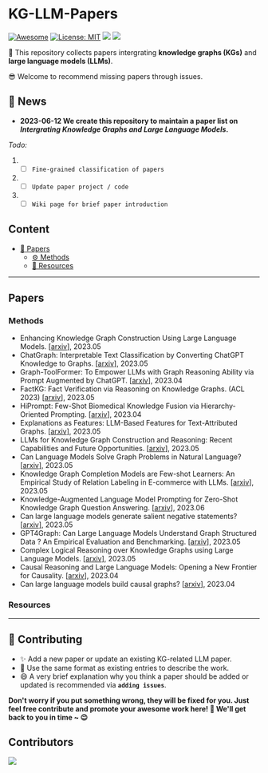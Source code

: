 # KG-LLM-Papers
[![Awesome](https://awesome.re/badge.svg)](https://github.com/zjukg/KG-LLM-Papers) 
[![License: MIT](https://img.shields.io/badge/License-MIT-green.svg)](https://github.com/zjukg/KG-LLM-Papers/blob/main/LICENSE)
![](https://img.shields.io/github/last-commit/zjukg/KG-LLM-Papers?color=green) 
![](https://img.shields.io/badge/PRs-Welcome-red) 

🙌 This repository collects papers intergrating **knowledge graphs (KGs)** and **large language models (LLMs)**.

😎 Welcome to recommend missing papers through issues. 

<!-- Details of summary and classification of papers are shown in [wiki](https://github.com/zjukg/KG-LLM-Papers/wiki). -->

## 🔔 News
- **2023-06-12 We create this repository to maintain a paper list on *Intergrating Knowledge Graphs and Large Language Models*.**

*Todo:*
1. - [ ] `Fine-grained classification of papers`
2. - [ ] `Update paper project / code`
3. - [ ] `Wiki page for brief paper introduction`
   
## Content


  
- [📜 Papers](#papers)
  - [⚙ Methods](#methods)
  - [🧰 Resources](#resources)

---

##  Papers
 
### Methods
- Enhancing Knowledge Graph Construction Using Large Language Models. \[[arxiv](https://arxiv.org/pdf/2305.04676)\], 2023.05
- ChatGraph: Interpretable Text Classification by Converting ChatGPT Knowledge to Graphs. \[[arxiv](https://arxiv.org/abs/2305.03513)\], 2023.05
- Graph-ToolFormer: To Empower LLMs with Graph Reasoning Ability via Prompt Augmented by ChatGPT. \[[arxiv](https://arxiv.org/abs/2304.11116)\], 2023.04
- FactKG: Fact Verification via Reasoning on Knowledge Graphs. (ACL 2023) \[[arxiv](https://arxiv.org/abs/2305.06590)\], 2023.05
- HiPrompt: Few-Shot Biomedical Knowledge Fusion via Hierarchy-Oriented Prompting. \[[arxiv](https://arxiv.org/abs/2304.05973)\], 2023.04
- Explanations as Features: LLM-Based Features for Text-Attributed Graphs. \[[arxiv](https://arxiv.org/abs/2305.19523)\], 2023.05
- LLMs for Knowledge Graph Construction and Reasoning: Recent Capabilities and Future Opportunities. \[[arxiv](https://arxiv.org/abs/2305.13168)\], 2023.05
- Can Language Models Solve Graph Problems in Natural Language? \[[arxiv](https://arxiv.org/abs/2305.10037)\], 2023.05
- Knowledge Graph Completion Models are Few-shot Learners: An Empirical Study of Relation Labeling in E-commerce with LLMs. \[[arxiv](https://arxiv.org/abs/2305.09858)\], 2023.05
- Knowledge-Augmented Language Model Prompting for Zero-Shot Knowledge Graph Question Answering. \[[arxiv](https://arxiv.org/pdf/2306.04136.pdf)\], 2023.06
- Can large language models generate salient negative statements? \[[arxiv](https://arxiv.org/abs/2305.16755)\], 2023.05
- GPT4Graph: Can Large Language Models Understand Graph Structured Data ? An Empirical Evaluation and Benchmarking. \[[arxiv](https://arxiv.org/abs/2305.15066)\], 2023.05
- Complex Logical Reasoning over Knowledge Graphs using Large Language Models. \[[arxiv](https://arxiv.org/abs/2305.01157)\], 2023.05
- Causal Reasoning and Large Language Models: Opening a New Frontier for Causality. \[[arxiv](https://arxiv.org/abs/2305.00050)\], 2023.04
- Can large language models build causal graphs? \[[arxiv](https://arxiv.org/abs/2303.05279)\], 2023.04


### Resources

---

## 🎉 Contributing

- ✨ Add a new paper or update an existing KG-related LLM paper.
- 🧐 Use the same format as existing entries to describe the work.
- 😄 A very brief explanation why you think a paper should be added or updated is recommended via **`adding issues`**.

**Don't worry if you put something wrong, they will be fixed for you. Just feel free contribute and promote your awesome work here! 🤩 We'll get back to you in time ~ 😉**



## Contributors

<a href="https://github.com/zjukg/KG-LLM-Papers/graphs/contributors">
  <img src="https://contrib.rocks/image?repo=zjukg/KG-LLM-Papers" />
</a>
